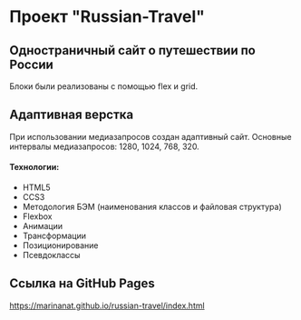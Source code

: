 # Проект "Russian-Travel"

## Одностраничный сайт о путешествии по России
Блоки были реализованы с помощью flex и grid.

## Адаптивная верстка

При использовании медиазапросов создан адаптивный сайт.
Основные интервалы медиазапросов:
1280, 1024, 768, 320.

#### Технологии:
* HTML5
* CCS3
* Методология БЭМ (наименования классов и файловая структура)
* Flexbox
* Анимации
* Трансформации
* Позиционирование
* Псевдоклассы

## Ссылка на GitHub Pages

https://marinanat.github.io/russian-travel/index.html 
